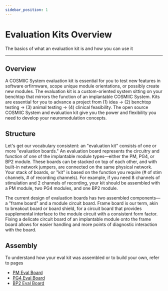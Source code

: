 ```yaml
---
sidebar_position: 1
---
```


# Evaluation Kits Overview

The basics of what an evaluation kit is and how you can use it

---

## Overview

A COSMIIC System evaluation kit is essential for you to test new features in software orfirmware, scope unique module orientations, or possibly create new modules. The evaluation kit is a custom-oriented system sitting on your benchtop that mirrors the function of an implantable COSMIIC System. Kits are essential for you to advance a project from (1) idea &rarr; (2) benchtop testing &rarr; (3) animal testing &rarr; (4) clinical feasibility. The open source COSMIIC System and evaluation kit give you the power and flexibility you need to develop your neuromodulation concepts.

## Structure

Let's get our vocabulary consistent: an "evaluation kit" consists of one or more "evaluation boards." An evaluation board represents the circuitry and function of one of the implantable module types&mdash;either the PM, PG4, or BP2 module. These boards can be stacked on top of each other, and with built-in network jumpers, are connected on the same physical network. Your stack of boards, or "kit" is based on the function you require (# of stim channels, # of recording channels). For example, if you need 8 channels of stimulation and 2 channels of recording, your kit should be assembled with a PM module, two PG4 modules, and one BP2 module. 

The current design of evaluation boards has two assembled components&mdash;a "frame board" and a module circuit board. Frame board is our term, akin to breakout board or board shield, for a circuit board that provides supplemental interface to the module circuit with a consistent form factor.  Fixing a delicate circuit board of an implantable module onto the frame board allows for easier handling and more points of diagnostic interaction with the board.

## Assembly

To understand how your eval kit was assembled or to build your own, refer to pages 

- [PM Eval Board](./PM-Eval-Board.md)
- [PG4 Eval Board](./PG4-Eval-Board.md)
- [BP2 Eval Board](./BP2-Eval-Board.md)